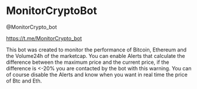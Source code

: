 # MonitorCryptoBot

@MonitorCrypto_bot

https://t.me/MonitorCrypto_bot

This bot was created to monitor the performance of Bitcoin, Ethereum and the Volume24h of the marketcap. You can enable Alerts that calculate the difference between the maximum price and the current price, if the difference is <-20% you are contacted by the bot with this warning.
You can of course disable the Alerts and know when you want in real time the price of Btc and Eth.
